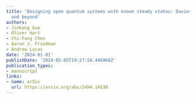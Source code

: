 ```yaml
---
title: 'Designing open quantum systems with known steady states: Davies generators
  and beyond'
authors:
- Jinkang Guo
- Oliver Hart
- Chi-Fang Chen
- Aaron J. Friedman
- Andrew Lucas
date: '2024-01-01'
publishDate: '2024-05-05T19:27:58.446968Z'
publication_types:
- manuscript
links:
- name: arXiv
  url: https://arxiv.org/abs/2404.14538
---
```

